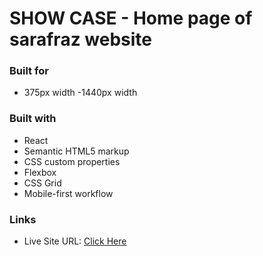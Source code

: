 # SHOW CASE - Home page of sarafraz website

### Built for
- 375px width
-1440px width

### Built with
- React
- Semantic HTML5 markup
- CSS custom properties
- Flexbox
- CSS Grid
- Mobile-first workflow

### Links
- Live Site URL: [Click Here](https://sky-1991-sia.github.io/sarafraz-first-page-react/)

